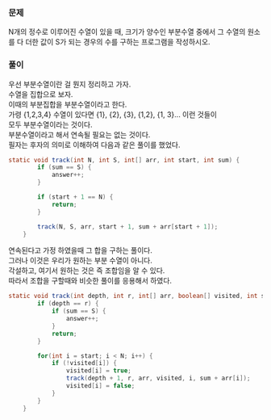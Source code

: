 ### 문제

N개의 정수로 이루어진 수열이 있을 때, 크기가 양수인 부분수열 중에서 그 수열의 원소를 다 더한 값이 S가 되는 경우의 수를 구하는 프로그램을 작성하시오.

### 풀이

우선 부분수열이란 걸 뭔지 정리하고 가자.   
수열을 집합으로 보자.   
이때의 부분집합을 부분수열이라고 한다.   
가령 {1,2,3,4} 수열이 있다면 {1}, {2}, {3}, {1,2}, {1, 3}... 이런 것들이   
모두 부분수열이라는 것이다.    
부분수열이라고 해서 연속될 필요는 없는 것이다.   
필자는 후자의 의미로 이해하여 다음과 같은 풀이를 했었다.   

```java
static void track(int N, int S, int[] arr, int start, int sum) {
        if (sum == S) {
            answer++;
        }

        if (start + 1 == N) {
            return;
        }

        track(N, S, arr, start + 1, sum + arr[start + 1]);
    }
```

연속된다고 가정 하였을때 그 합을 구하는 풀이다.   
그러나 이것은 우리가 원하는 부분 수열이 아니다.   
각설하고, 여기서 원하는 것은 즉 조합임을 알 수 있다.   
따라서 조합을 구할때와 비슷한 풀이를 응용해서 하였다.   

```java
static void track(int depth, int r, int[] arr, boolean[] visited, int start, int sum) {
        if (depth == r) {
            if (sum == S) {
                answer++;
            }
            return;
        }

        for(int i = start; i < N; i++) {
            if (!visited[i]) {
                visited[i] = true;
                track(depth + 1, r, arr, visited, i, sum + arr[i]);
                visited[i] = false;
            }
        }
    }
```

